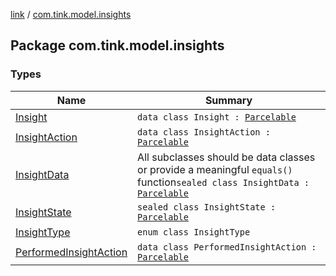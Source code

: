 [link](../index.md) / [com.tink.model.insights](./index.md)

## Package com.tink.model.insights

### Types

| Name | Summary |
|---|---|
| [Insight](-insight/index.md) | `data class Insight : `[`Parcelable`](https://developer.android.com/reference/android/os/Parcelable.html) |
| [InsightAction](-insight-action/index.md) | `data class InsightAction : `[`Parcelable`](https://developer.android.com/reference/android/os/Parcelable.html) |
| [InsightData](-insight-data/index.md) | All subclasses should be data classes or provide a meaningful `equals()` function`sealed class InsightData : `[`Parcelable`](https://developer.android.com/reference/android/os/Parcelable.html) |
| [InsightState](-insight-state/index.md) | `sealed class InsightState : `[`Parcelable`](https://developer.android.com/reference/android/os/Parcelable.html) |
| [InsightType](-insight-type/index.md) | `enum class InsightType` |
| [PerformedInsightAction](-performed-insight-action/index.md) | `data class PerformedInsightAction : `[`Parcelable`](https://developer.android.com/reference/android/os/Parcelable.html) |
